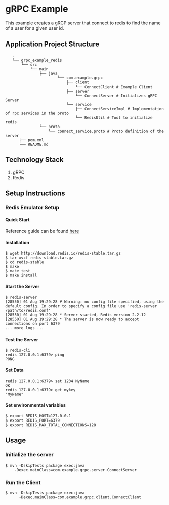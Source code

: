 # gRPC Example

This example creates a gRCP server that connect to redis to find the name of a
user for a given user id.

## Application Project Structure

 ```
    .
    └── grpc_example_redis
        └── src
            └── main
                ├── java
                        └── com.example.grpc
                            ├── client
                                └── ConnectClient # Example Client
                            ├── server
                                └── ConnectServer # Initializes gRPC Server
                            └── service
                                ├── ConnectServiceImpl # Implementation of rpc services in the proto
                                └── RedisUtil # Tool to initialize redis
                └── proto
                    └── connect_service.proto # Proto definition of the server
       ├── pom.xml
       └── README.md
```

## Technology Stack

1. gRPC
2. Redis

## Setup Instructions

### Redis Emulator Setup

#### Quick Start

Reference guide can be found [here](https://redis.io/topics/quickstart)

#### Installation

```
$ wget http://download.redis.io/redis-stable.tar.gz
$ tar xvzf redis-stable.tar.gz
$ cd redis-stable
$ make
$ make test
$ make install
```

#### Start the Server

```
$ redis-server
[28550] 01 Aug 19:29:28 # Warning: no config file specified, using the default config. In order to specify a config file use 'redis-server /path/to/redis.conf'
[28550] 01 Aug 19:29:28 * Server started, Redis version 2.2.12
[28550] 01 Aug 19:29:28 * The server is now ready to accept connections on port 6379
... more logs ...

```

#### Test the Server

```
$ redis-cli
redis 127.0.0.1:6379> ping
PONG
```

#### Set Data

```
redis 127.0.0.1:6379> set 1234 MyName
OK
redis 127.0.0.1:6379> get mykey
"MyName"
```

#### Set environmental variables

```
$ export REDIS_HOST=127.0.0.1
$ export REDIS_PORT=6379
$ export REDIS_MAX_TOTAL_CONNECTIONS=128
```

## Usage

### Initialize the server

```
$ mvn -DskipTests package exec:java
    -Dexec.mainClass=com.example.grpc.server.ConnectServer

```

### Run the Client

```
$ mvn -DskipTests package exec:java
      -Dexec.mainClass=com.example.grpc.client.ConnectClient
```